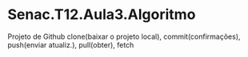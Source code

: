 # Senac.T12.Aula3.Algoritmo
Projeto de Github clone(baixar o projeto local), commit(confirmações), push(enviar atualiz.), pull(obter), fetch
